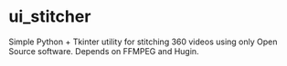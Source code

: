 # ui_stitcher
Simple Python + Tkinter utility for stitching 360 videos using only Open Source software. Depends on FFMPEG and Hugin.
